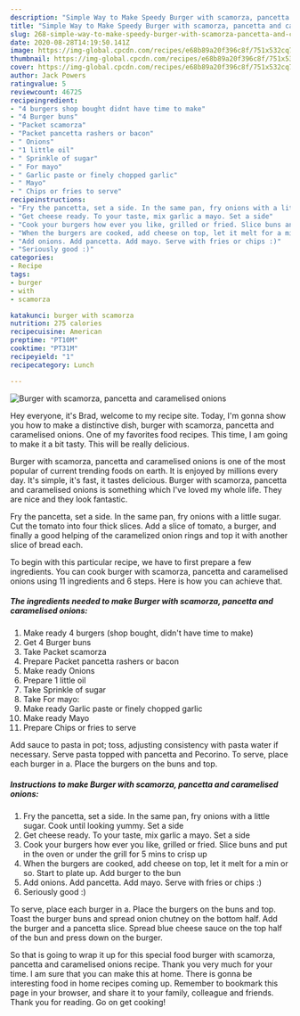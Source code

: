 ```yaml
---
description: "Simple Way to Make Speedy Burger with scamorza, pancetta and caramelised onions"
title: "Simple Way to Make Speedy Burger with scamorza, pancetta and caramelised onions"
slug: 268-simple-way-to-make-speedy-burger-with-scamorza-pancetta-and-caramelised-onions
date: 2020-08-28T14:19:50.141Z
image: https://img-global.cpcdn.com/recipes/e68b89a20f396c8f/751x532cq70/burger-with-scamorza-pancetta-and-caramelised-onions-recipe-main-photo.jpg
thumbnail: https://img-global.cpcdn.com/recipes/e68b89a20f396c8f/751x532cq70/burger-with-scamorza-pancetta-and-caramelised-onions-recipe-main-photo.jpg
cover: https://img-global.cpcdn.com/recipes/e68b89a20f396c8f/751x532cq70/burger-with-scamorza-pancetta-and-caramelised-onions-recipe-main-photo.jpg
author: Jack Powers
ratingvalue: 5
reviewcount: 46725
recipeingredient:
- "4 burgers shop bought didnt have time to make"
- "4 Burger buns"
- "Packet scamorza"
- "Packet pancetta rashers or bacon"
- " Onions"
- "1 little oil"
- " Sprinkle of sugar"
- " For mayo"
- " Garlic paste or finely chopped garlic"
- " Mayo"
- " Chips or fries to serve"
recipeinstructions:
- "Fry the pancetta, set a side. In the same pan, fry onions with a little sugar. Cook until looking yummy. Set a side"
- "Get cheese ready. To your taste, mix garlic a mayo. Set a side"
- "Cook your burgers how ever you like, grilled or fried. Slice buns and put in the oven or under the grill for 5 mins to crisp up"
- "When the burgers are cooked, add cheese on top, let it melt for a min or so. Start to plate up. Add burger to the bun"
- "Add onions. Add pancetta. Add mayo. Serve with fries or chips :)"
- "Seriously good :)"
categories:
- Recipe
tags:
- burger
- with
- scamorza

katakunci: burger with scamorza 
nutrition: 275 calories
recipecuisine: American
preptime: "PT10M"
cooktime: "PT31M"
recipeyield: "1"
recipecategory: Lunch

---
```



![Burger with scamorza, pancetta and caramelised onions](https://img-global.cpcdn.com/recipes/e68b89a20f396c8f/751x532cq70/burger-with-scamorza-pancetta-and-caramelised-onions-recipe-main-photo.jpg)

Hey everyone, it's Brad, welcome to my recipe site. Today, I'm gonna show you how to make a distinctive dish, burger with scamorza, pancetta and caramelised onions. One of my favorites food recipes. This time, I am going to make it a bit tasty. This will be really delicious.

Burger with scamorza, pancetta and caramelised onions is one of the most popular of current trending foods on earth. It is enjoyed by millions every day. It's simple, it's fast, it tastes delicious. Burger with scamorza, pancetta and caramelised onions is something which I've loved my whole life. They are nice and they look fantastic.

Fry the pancetta, set a side. In the same pan, fry onions with a little sugar. Cut the tomato into four thick slices. Add a slice of tomato, a burger, and finally a good helping of the caramelized onion rings and top it with another slice of bread each.


To begin with this particular recipe, we have to first prepare a few ingredients. You can cook burger with scamorza, pancetta and caramelised onions using 11 ingredients and 6 steps. Here is how you can achieve that.

<!--inarticleads1-->

##### The ingredients needed to make Burger with scamorza, pancetta and caramelised onions:

1. Make ready 4 burgers (shop bought, didn&#39;t have time to make)
1. Get 4 Burger buns
1. Take Packet scamorza
1. Prepare Packet pancetta rashers or bacon
1. Make ready  Onions
1. Prepare 1 little oil
1. Take  Sprinkle of sugar
1. Take  For mayo:
1. Make ready  Garlic paste or finely chopped garlic
1. Make ready  Mayo
1. Prepare  Chips or fries to serve


Add sauce to pasta in pot; toss, adjusting consistency with pasta water if necessary. Serve pasta topped with pancetta and Pecorino. To serve, place each burger in a. Place the burgers on the buns and top. 

<!--inarticleads2-->

##### Instructions to make Burger with scamorza, pancetta and caramelised onions:

1. Fry the pancetta, set a side. In the same pan, fry onions with a little sugar. Cook until looking yummy. Set a side
1. Get cheese ready. To your taste, mix garlic a mayo. Set a side
1. Cook your burgers how ever you like, grilled or fried. Slice buns and put in the oven or under the grill for 5 mins to crisp up
1. When the burgers are cooked, add cheese on top, let it melt for a min or so. Start to plate up. Add burger to the bun
1. Add onions. Add pancetta. Add mayo. Serve with fries or chips :)
1. Seriously good :)


To serve, place each burger in a. Place the burgers on the buns and top. Toast the burger buns and spread onion chutney on the bottom half. Add the burger and a pancetta slice. Spread blue cheese sauce on the top half of the bun and press down on the burger. 

So that is going to wrap it up for this special food burger with scamorza, pancetta and caramelised onions recipe. Thank you very much for your time. I am sure that you can make this at home. There is gonna be interesting food in home recipes coming up. Remember to bookmark this page in your browser, and share it to your family, colleague and friends. Thank you for reading. Go on get cooking!
